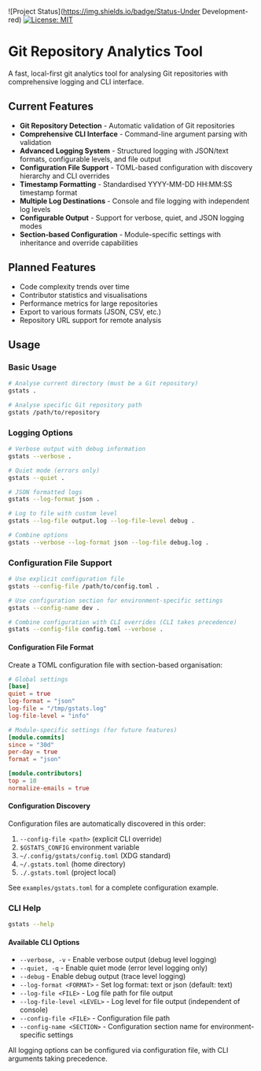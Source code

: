 ![Project Status](https://img.shields.io/badge/Status-Under Development-red)
[![License: MIT](https://img.shields.io/badge/License-MIT-yellow.svg)](LICENSE.md)
# Git Repository Analytics Tool
A fast, local-first git analytics tool for analysing Git repositories with comprehensive logging and CLI interface.

## Current Features
- **Git Repository Detection** - Automatic validation of Git repositories
- **Comprehensive CLI Interface** - Command-line argument parsing with validation
- **Advanced Logging System** - Structured logging with JSON/text formats, configurable levels, and file output
- **Configuration File Support** - TOML-based configuration with discovery hierarchy and CLI overrides
- **Timestamp Formatting** - Standardised YYYY-MM-DD HH:MM:SS timestamp format
- **Multiple Log Destinations** - Console and file logging with independent log levels
- **Configurable Output** - Support for verbose, quiet, and JSON logging modes
- **Section-based Configuration** - Module-specific settings with inheritance and override capabilities

## Planned Features
- Code complexity trends over time
- Contributor statistics and visualisations
- Performance metrics for large repositories
- Export to various formats (JSON, CSV, etc.)
- Repository URL support for remote analysis

## Usage

### Basic Usage
```bash
# Analyse current directory (must be a Git repository)
gstats .

# Analyse specific Git repository path
gstats /path/to/repository
```

### Logging Options
```bash
# Verbose output with debug information
gstats --verbose .

# Quiet mode (errors only)
gstats --quiet .

# JSON formatted logs
gstats --log-format json .

# Log to file with custom level
gstats --log-file output.log --log-file-level debug .

# Combine options
gstats --verbose --log-format json --log-file debug.log .
```

### Configuration File Support
```bash
# Use explicit configuration file
gstats --config-file /path/to/config.toml .

# Use configuration section for environment-specific settings
gstats --config-name dev .

# Combine configuration with CLI overrides (CLI takes precedence)
gstats --config-file config.toml --verbose .
```

#### Configuration File Format
Create a TOML configuration file with section-based organisation:

```toml
# Global settings
[base]
quiet = true
log-format = "json"
log-file = "/tmp/gstats.log"
log-file-level = "info"

# Module-specific settings (for future features)
[module.commits]
since = "30d"
per-day = true
format = "json"

[module.contributors]
top = 10
normalize-emails = true
```

#### Configuration Discovery
Configuration files are automatically discovered in this order:
1. `--config-file <path>` (explicit CLI override)
2. `$GSTATS_CONFIG` environment variable
3. `~/.config/gstats/config.toml` (XDG standard)
4. `~/.gstats.toml` (home directory)
5. `./.gstats.toml` (project local)

See `examples/gstats.toml` for a complete configuration example.

### CLI Help
```bash
gstats --help
```

#### Available CLI Options
- `--verbose, -v` - Enable verbose output (debug level logging)
- `--quiet, -q` - Enable quiet mode (error level logging only)
- `--debug` - Enable debug output (trace level logging)
- `--log-format <FORMAT>` - Set log format: text or json (default: text)
- `--log-file <FILE>` - Log file path for file output
- `--log-file-level <LEVEL>` - Log level for file output (independent of console)
- `--config-file <FILE>` - Configuration file path
- `--config-name <SECTION>` - Configuration section name for environment-specific settings

All logging options can be configured via configuration file, with CLI arguments taking precedence.
